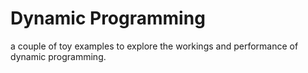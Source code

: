 # Dynamic Programming

a couple of toy examples to explore the workings and performance of dynamic programming.
